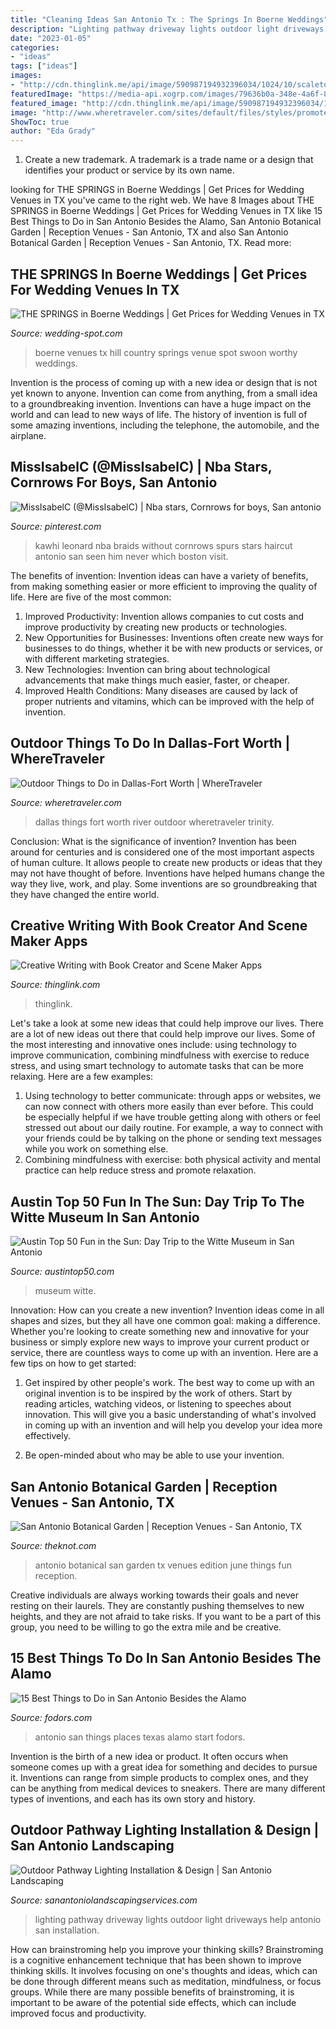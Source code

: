```yaml
---
title: "Cleaning Ideas San Antonio Tx : The Springs In Boerne Weddings"
description: "Lighting pathway driveway lights outdoor light driveways help antonio san installation"
date: "2023-01-05"
categories:
- "ideas"
tags: ["ideas"]
images:
- "http://cdn.thinglink.me/api/image/590987194932396034/1024/10/scaletowidth/0/0/1/1/false/true?wait=true"
featuredImage: "https://media-api.xogrp.com/images/79636b0a-348e-4a6f-895f-7334ed97cbb8"
featured_image: "http://cdn.thinglink.me/api/image/590987194932396034/1024/10/scaletowidth/0/0/1/1/false/true?wait=true"
image: "http://www.wheretraveler.com/sites/default/files/styles/promoted_image_social_large/public/lg_trinity-river.jpg?itok=du5WhXKp"
ShowToc: true
author: "Eda Grady"
---
```



1. Create a new trademark. A trademark is a trade name or a design that identifies your product or service by its own name.

	

		
looking for THE SPRINGS in Boerne Weddings | Get Prices for Wedding Venues in TX you've came to the right web. We have 8 Images about THE SPRINGS in Boerne Weddings | Get Prices for Wedding Venues in TX like 15 Best Things to Do in San Antonio Besides the Alamo, San Antonio Botanical Garden | Reception Venues - San Antonio, TX and also San Antonio Botanical Garden | Reception Venues - San Antonio, TX. Read more:
		
    
## THE SPRINGS In Boerne Weddings | Get Prices For Wedding Venues In TX

<img loading=lazy src="http://cdn.wedding-spot.com/images/venues/6838/The-SPRINGS-in-Boerne-Wedding-Boerne-TX-1.1463137553.jpg" onerror="this.onerror=null;this.src='https://tse1.mm.bing.net/th?id=OIP.MD_OyeLcaX25xekDiocNnAHaDt&amp;pid=15.1';" alt="THE SPRINGS in Boerne Weddings | Get Prices for Wedding Venues in TX">

_Source: wedding-spot.com_

>boerne venues tx hill country springs venue spot swoon worthy weddings. 

	

Invention is the process of coming up with a new idea or design that is not yet known to anyone. Invention can come from anything, from a small idea to a groundbreaking invention. Inventions can have a huge impact on the world and can lead to new ways of life. The history of invention is full of some amazing inventions, including the telephone, the automobile, and the airplane.

    
## MissIsabelC (@MissIsabelC) | Nba Stars, Cornrows For Boys, San Antonio

<img loading=lazy src="https://i.pinimg.com/736x/b9/13/a1/b913a16f8f752daf44c3e532e1688a73--san-antonio-spurs-superstar.jpg" onerror="this.onerror=null;this.src='https://tse2.mm.bing.net/th?id=OIP.UrSlG_uPnjblc0zcM-gOIgHaE8&amp;pid=15.1';" alt="MissIsabelC (@MissIsabelC) | Nba stars, Cornrows for boys, San antonio">

_Source: pinterest.com_

>kawhi leonard nba braids without cornrows spurs stars haircut antonio san seen him never which boston visit. 

	

The benefits of invention:
Invention ideas can have a variety of benefits, from making something easier or more efficient to improving the quality of life. Here are five of the most common: 
1. Improved Productivity: Invention allows companies to cut costs and improve productivity by creating new products or technologies.
2. New Opportunities for Businesses: Inventions often create new ways for businesses to do things, whether it be with new products or services, or with different marketing strategies.
3. New Technologies: Invention can bring about technological advancements that make things much easier, faster, or cheaper.
4. Improved Health Conditions: Many diseases are caused by lack of proper nutrients and vitamins, which can be improved with the help of invention. 
    
## Outdoor Things To Do In Dallas-Fort Worth | WhereTraveler

<img loading=lazy src="http://www.wheretraveler.com/sites/default/files/styles/promoted_image_social_large/public/lg_trinity-river.jpg?itok=du5WhXKp" onerror="this.onerror=null;this.src='https://tse4.mm.bing.net/th?id=OIP.0kYump-T05xzV_iBUA02bgHaDZ&amp;pid=15.1';" alt="Outdoor Things to Do in Dallas-Fort Worth | WhereTraveler">

_Source: wheretraveler.com_

>dallas things fort worth river outdoor wheretraveler trinity. 

	

Conclusion: What is the significance of invention?
Invention has been around for centuries and is considered one of the most important aspects of human culture. It allows people to create new products or ideas that they may not have thought of before. Inventions have helped humans change the way they live, work, and play. Some inventions are so groundbreaking that they have changed the entire world.

    
## Creative Writing With Book Creator And Scene Maker Apps

<img loading=lazy src="http://cdn.thinglink.me/api/image/590987194932396034/1024/10/scaletowidth/0/0/1/1/false/true?wait=true" onerror="this.onerror=null;this.src='https://tse1.mm.bing.net/th?id=OIP.DTaJWvrcE-WVUg1T_7nayQHaLH&amp;pid=15.1';" alt="Creative Writing with Book Creator and Scene Maker Apps">

_Source: thinglink.com_

>thinglink. 

	

Let's take a look at some new ideas that could help improve our lives.
There are a lot of new ideas out there that could help improve our lives. Some of the most interesting and innovative ones include: using technology to improve communication, combining mindfulness with exercise to reduce stress, and using smart technology to automate tasks that can be more relaxing. Here are a few examples: 
1. Using technology to better communicate: through apps or websites, we can now connect with others more easily than ever before. This could be especially helpful if we have trouble getting along with others or feel stressed out about our daily routine. For example, a way to connect with your friends could be by talking on the phone or sending text messages while you work on something else. 
2. Combining mindfulness with exercise: both physical activity and mental practice can help reduce stress and promote relaxation.

    
## Austin Top 50 Fun In The Sun: Day Trip To The Witte Museum In San Antonio

<img loading=lazy src="http://2.bp.blogspot.com/-XUcmV_wqZbM/Udv-Xx-av5I/AAAAAAAABLQ/-IRDuowgrmE/w1200-h630-p-k-no-nu/Witte+Museum+002.JPG" onerror="this.onerror=null;this.src='https://tse3.mm.bing.net/th?id=OIP.ZocYnZWpM4eJQzSeMGOugQHaD4&amp;pid=15.1';" alt="Austin Top 50 Fun in the Sun: Day Trip to the Witte Museum in San Antonio">

_Source: austintop50.com_

>museum witte. 

	

Innovation: How can you create a new invention?
Invention ideas come in all shapes and sizes, but they all have one common goal: making a difference. Whether you're looking to create something new and innovative for your business or simply explore new ways to improve your current product or service, there are countless ways to come up with an invention. Here are a few tips on how to get started:
1. Get inspired by other people's work. The best way to come up with an original invention is to be inspired by the work of others. Start by reading articles, watching videos, or listening to speeches about innovation. This will give you a basic understanding of what's involved in coming up with an invention and will help you develop your idea more effectively.

2. Be open-minded about who may be able to use your invention.

    
## San Antonio Botanical Garden | Reception Venues - San Antonio, TX

<img loading=lazy src="https://media-api.xogrp.com/images/79636b0a-348e-4a6f-895f-7334ed97cbb8" onerror="this.onerror=null;this.src='https://tse2.mm.bing.net/th?id=OIP.27Gj4MqKhADtSiXGvmkZXgHaE8&amp;pid=15.1';" alt="San Antonio Botanical Garden | Reception Venues - San Antonio, TX">

_Source: theknot.com_

>antonio botanical san garden tx venues edition june things fun reception. 

	

Creative individuals are always working towards their goals and never resting on their laurels. They are constantly pushing themselves to new heights, and they are not afraid to take risks. If you want to be a part of this group, you need to be willing to go the extra mile and be creative.

    
## 15 Best Things To Do In San Antonio Besides The Alamo

<img loading=lazy src="https://cdn.fodors.com/wp-content/uploads/2018/04/San-Antonio-Things-To-Do-Hero.jpg" onerror="this.onerror=null;this.src='https://tse3.mm.bing.net/th?id=OIP.3kuMcgnkVcLtYytqjppsTgHaE0&amp;pid=15.1';" alt="15 Best Things to Do in San Antonio Besides the Alamo">

_Source: fodors.com_

>antonio san things places texas alamo start fodors. 

	

Invention is the birth of a new idea or product. It often occurs when someone comes up with a great idea for something and decides to pursue it. Inventions can range from simple products to complex ones, and they can be anything from medical devices to sneakers. There are many different types of inventions, and each has its own story and history.

    
## Outdoor Pathway Lighting Installation &amp; Design | San Antonio Landscaping

<img loading=lazy src="https://www.sanantoniolandscapingservices.com/wp-content/uploads/2018/01/driveway-pathway-lights.jpg" onerror="this.onerror=null;this.src='https://tse1.mm.bing.net/th?id=OIP.wnxMY2e_JGNo5btLQ9R0kAHaEU&amp;pid=15.1';" alt="Outdoor Pathway Lighting Installation &amp; Design | San Antonio Landscaping">

_Source: sanantoniolandscapingservices.com_

>lighting pathway driveway lights outdoor light driveways help antonio san installation. 

	

How can brainstroming help you improve your thinking skills?
Brainstroming is a cognitive enhancement technique that has been shown to improve thinking skills. It involves focusing on one's thoughts and ideas, which can be done through different means such as meditation, mindfulness, or focus groups. While there are many possible benefits of brainstroming, it is important to be aware of the potential side effects, which can include improved focus and productivity.

